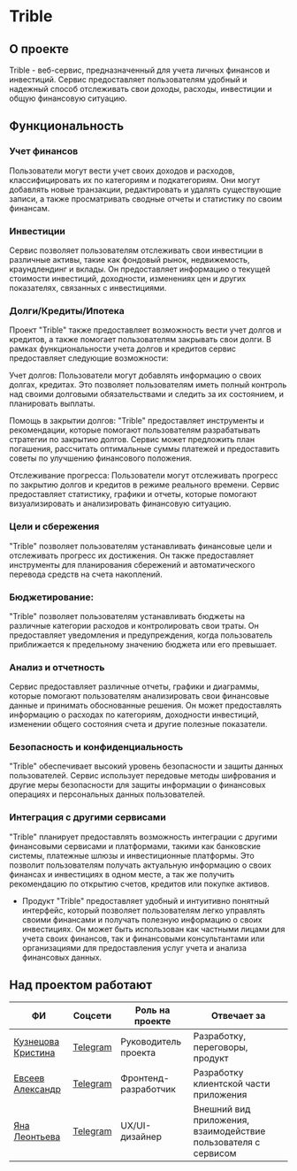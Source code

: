 # Trible
## О проекте

Trible - веб-сервис, предназначенный для учета личных финансов и инвестиций. Сервис предоставляет пользователям удобный и надежный способ отслеживать свои доходы, расходы, инвестиции и общую финансовую ситуацию.

## Функциональность

### Учет финансов
Пользователи могут вести учет своих доходов и расходов, классифицировать их по категориям и подкатегориям. Они могут добавлять новые транзакции, редактировать и удалять существующие записи, а также просматривать сводные отчеты и статистику по своим финансам.

### Инвестиции
Сервис позволяет пользователям отслеживать свои инвестиции в различные активы, такие как фондовый рынок, недвижемость, краундлендинг и вклады. Он предоставляет информацию о текущей стоимости инвестиций, доходности, изменениях цен и других показателях, связанных с инвестициями.

### Долги/Кредиты/Ипотека
Проект "Trible" также предоставляет возможность вести учет долгов и кредитов, а также помогает пользователям закрывать свои долги. В рамках функциональности учета долгов и кредитов сервис предоставляет следующие возможности:

Учет долгов: Пользователи могут добавлять информацию о своих долгах, кредитах. Это позволяет пользователям иметь полный контроль над своими долговыми обязательствами и следить за их состоянием, и планировать выплаты.

Помощь в закрытии долгов: "Trible" предоставляет инструменты и рекомендации, которые помогают пользователям разрабатывать стратегии по закрытию долгов. Сервис может предложить план погашения, рассчитать оптимальные суммы платежей и предоставить советы по улучшению финансового положения.

Отслеживание прогресса: Пользователи могут отслеживать прогресс по закрытию долгов и кредитов в режиме реального времени. Сервис предоставляет статистику, графики и отчеты, которые помогают визуализировать и анализировать финансовую ситуацию.

### Цели и сбережения
"Trible" позволяет пользователям устанавливать финансовые цели и отслеживать прогресс их достижения. Он также предоставляет инструменты для планирования сбережений и автоматического перевода средств на счета накоплений.

### Бюджетирование: 
"Trible" позволяет пользователям устанавливать бюджеты на различные категории расходов и контролировать свои траты. Он предоставляет уведомления и предупреждения, когда пользователь приближается к предельному значению бюджета или его превышает.

### Анализ и отчетность
Сервис предоставляет различные отчеты, графики и диаграммы, которые помогают пользователям анализировать свои финансовые данные и принимать обоснованные решения. Он может предоставлять информацию о расходах по категориям, доходности инвестиций, изменении общего состояния счета и другие полезные показатели.

### Безопасность и конфиденциальность
"Trible" обеспечивает высокий уровень безопасности и защиты данных пользователей. Сервис использует передовые методы шифрования и другие меры безопасности для защиты информации о финансовых операциях и персональных данных пользователей.

### Интеграция с другими сервисами
"Trible" планирует предоставлять возможность интеграции с другими финансовыми сервисами и платформами, такими как банковские системы, платежные шлюзы и инвестиционные платформы. Это позволит пользователям получать актуальную информацию о своих финансах и инвестициях в одном месте, а так же получить рекомендацию по открытию счетов, кредитов или покупке активов.

* Продукт "Trible" предоставляет удобный и интуитивно понятный интерфейс, который позволяет пользователям легко управлять своими финансами и получать полезную информацию о своих инвестициях. Он может быть использован как частными лицами для учета своих финансов, так и финансовыми консультантами или организациями для предоставления услуг учета и анализа финансовых данных.
  
## Над проектом работают

| ФИ                                                    | Соцсети                               | Роль на проекте      | Отвечает за                                                    |
| ----------------------------------------------------- | ------------------------------------- | -------------------- | -------------------------------------------------------------- |
| [Кузнецова Кристина](https://github.com/kuznetskriss) | [Telegram](https://t.me/kuznetskriss) | Руководитель проекта | Разработку, переговоры, продукт                                |
| [Евсеев Александр](https://github.com/sanevs22)       | [Telegram](https://t.me/sanevs)       | Фронтенд-разработчик | Разработку клиентской части приложения                         |
| [Яна Леонтьева](#)                                    | [Telegram](https://t.me/yannileonni)  | UX/UI-дизайнер       | Внешний вид приложения, взаимодействие пользователя с сервисом |

